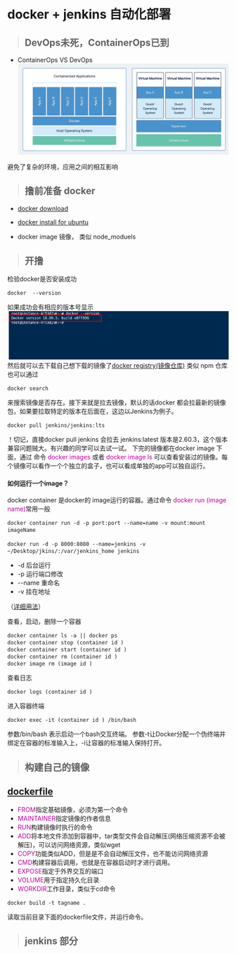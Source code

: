 # docker + jenkins 自动化部署
> ## DevOps未死，ContainerOps已到
+ ContainerOps VS DevOps
![图1](./img/2.jpg)
  
避免了复杂的环境，应用之间的相互影响
> ## 撸前准备 docker
+ [docker download](https://www.docker.com/get-started)

+ [docker install for ubuntu](https://docs.docker.com/install/linux/docker-ce/ubuntu/)

+ docker image 镜像， 类似 node_moduels
  
> ## 开撸
检验docker是否安装成功
```
docker  --version
```
如果成功会有相应的版本号显示
![图1](./img/1.jpg)
然后就可以去下载自己想下载的镜像了[docker registry(镜像仓库)](https://hub.docker.com/_/jenkins?tab=tags&page=1) 类似 npm 仓库
也可以通过
```
docker search
```
来搜索镜像是否存在。接下来就是拉去镜像，默认的话docker 都会拉最新的镜像包，如果要拉取特定的版本在后面在，这边以Jenkins为例子。 
```
docker pull jenkins/jenkins:lts
```
！切记，直接docker pull jenkins 会拉去 jenkins:latest 版本是2.60.3，这个版本兼容问题贼大。有兴趣的同学可以去试一试。
下完的镜像都在docker image 下面，通过 命令 <font color="color=#0099ff">docker images</font> 或者 <font color="color=#0099ff">docker image ls</font> 可以查看安装过的镜像。每个镜像可以看作一个个独立的盒子，也可以看成单独的app可以独自运行。

#### 如何运行一个image？
docker container 是docker的 image运行的容器。通过命令
<font color="color=#0099ff">docker run (image name)</font>常用一般
```
docker container run -d -p port:port --name=name -v mount:mount imageName

docker run -d -p 8000:8080 --name=jenkins -v ~/Desktop/jkins/:/var/jenkins_home jenkins
```
+ -d 后台运行
+ -p 运行端口修改
+ --name 重命名
+ -v 挂在地址

（[详细用法](https://docs.docker.com/engine/reference/commandline/container_run/)）

查看，启动，删除一个容器
```
docker container ls -a || docker ps
docker container stop (container id )
docker container start (container id )
docker container rm (container id )
docker image rm (image id )
```
查看日志
```
docker logs (container id )
```
进入容器终端
```
docker exec -it (container id ) /bin/bash
```
参数/bin/bash 表示启动一个bash交互终端。
参数-t让Docker分配一个伪终端并绑定在容器的标准输入上，-i让容器的标准输入保持打开。
> ## 构建自己的镜像
## [dockerfile](https://docs.docker.com/develop/develop-images/dockerfile_best-practices/)

+ <font color="color=#0099ff">FROM</font>指定基础镜像，必须为第一个命令
+ <font color="color=#0099ff">MAINTAINER</font>指定镜像的作者信息
+ <font color="color=#0099ff">RUN</font>构建镜像时执行的命令
+ <font color="color=#0099ff">ADD</font>将本地文件添加到容器中，tar类型文件会自动解压(网络压缩资源不会被解压)，可以访问网络资源，类似wget
+ <font color="color=#0099ff">COPY</font>功能类似ADD，但是是不会自动解压文件，也不能访问网络资源
+ <font color="color=#0099ff">CMD</font>构建容器后调用，也就是在容器启动时才进行调用。
+ <font color="color=#0099ff">EXPOSE</font>指定于外界交互的端口
+ <font color="color=#0099ff">VOLUME</font>用于指定持久化目录
+ <font color="color=#0099ff">WORKDIR</font>工作目录，类似于cd命令
```
docker build -t tagname .
```
读取当前目录下面的dockerfile文件，并运行命令。

> ## jenkins 部分


